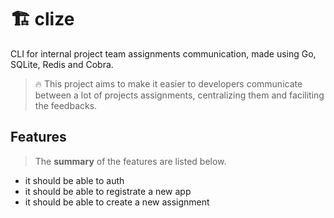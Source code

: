 # 🏗️ clize

CLI for internal project team assignments communication, made using Go, SQLite, Redis and Cobra.

> 🔥 This project aims to make it easier to developers communicate between a lot of projects assignments, centralizing them and faciliting the feedbacks.

## Features

> The **summary** of the features are listed below.

- it should be able to auth
- it should be able to registrate a new app
- it should be able to create a new assignment
